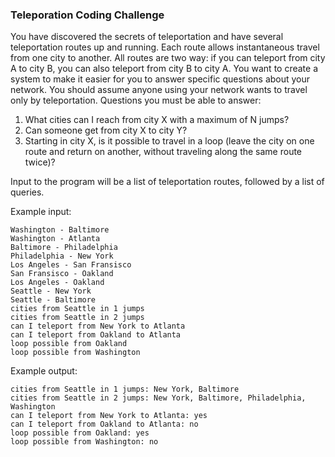 ### Teleporation Coding Challenge

You have discovered the secrets of teleportation and have several teleportation routes up and running. Each route
allows instantaneous travel from one city to another. All routes are two way: if you can teleport from city A
to city B, you can also teleport from city B to city A. You want to create a system to make it easier for you to
answer specific questions about your network. You should assume anyone using your network wants to travel only by teleportation.
Questions you must be able to answer:
1. What cities can I reach from city X with a maximum of N jumps?
2. Can someone get from city X to city Y?
3. Starting in city X, is it possible to travel in a loop (leave the city on one route and return on another, without traveling along the same route twice)?

Input to the program will be a list of teleportation routes, followed by a list of queries.

Example input:
~~~~
Washington - Baltimore
Washington - Atlanta
Baltimore - Philadelphia
Philadelphia - New York
Los Angeles - San Fransisco
San Fransisco - Oakland
Los Angeles - Oakland
Seattle - New York
Seattle - Baltimore
cities from Seattle in 1 jumps
cities from Seattle in 2 jumps
can I teleport from New York to Atlanta
can I teleport from Oakland to Atlanta
loop possible from Oakland
loop possible from Washington
~~~~

Example output:
~~~~
cities from Seattle in 1 jumps: New York, Baltimore
cities from Seattle in 2 jumps: New York, Baltimore, Philadelphia, Washington
can I teleport from New York to Atlanta: yes
can I teleport from Oakland to Atlanta: no
loop possible from Oakland: yes
loop possible from Washington: no
~~~~